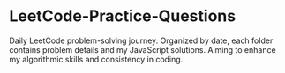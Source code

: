 # LeetCode-Practice-Questions
Daily LeetCode problem-solving journey. Organized by date, each folder contains problem details and my JavaScript solutions. Aiming to enhance my algorithmic skills and consistency in coding.
